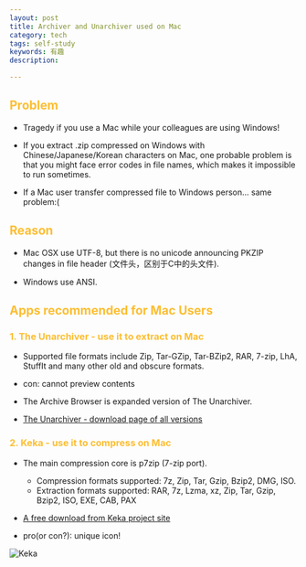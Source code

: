 ```yaml
---
layout: post
title: Archiver and Unarchiver used on Mac
category: tech
tags: self-study
keywords: 有趣
description: 

---
```

 
## <font color="#fcbe32">Problem</font>

- Tragedy if you use a Mac while your colleagues are using Windows!

- If you extract .zip compressed on Windows with Chinese/Japanese/Korean characters on Mac, one probable problem is that you might face error codes in file names, which makes it impossible to run sometimes.

- If a Mac user transfer compressed file to Windows person... same problem:(

## <font color="#fcbe32">Reason</font>

- Mac OSX use UTF-8, but there is no unicode announcing PKZIP changes in file header (文件头，区别于C中的头文件). 

- Windows use ANSI.

## <font color="#fcbe32">Apps recommended for Mac Users</font>

### <font color="#fcbe32">1. The Unarchiver - use it to extract on Mac</font>

- Supported file formats include Zip, Tar-GZip, Tar-BZip2, RAR, 7-zip, LhA, StuffIt and many other old and obscure formats. 
	
- con: cannot preview contents

- The Archive Browser is expanded version of The Unarchiver.

- [The Unarchiver - download page of all versions](http://wakaba.c3.cx/releases/TheUnarchiver/ "http://wakaba.c3.cx/releases/TheUnarchiver/")

### <font color="#fcbe32">2. Keka - use it to compress on Mac</font>

- The main compression core is p7zip (7-zip port). 
	- Compression formats supported:
7z, Zip, Tar, Gzip, Bzip2, DMG, ISO. 
	- Extraction formats supported: RAR, 7z, Lzma, xz, Zip, Tar, Gzip, Bzip2, ISO, EXE, CAB, PAX

- [A free download from Keka project site](http://www.kekaosx.com/en/ "http://www.kekaosx.com/en/")

- pro(or con?): unique icon!

![Keka](http://www.kekaosx.com/img/keka_icon.png "Keka Icon!")




